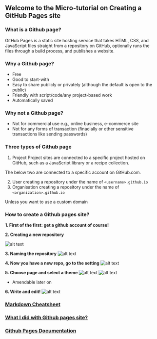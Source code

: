 ## Welcome to the Micro-tutorial on Creating a GitHub Pages site


### What is a Github page?

GitHub Pages is a static site hosting service that takes HTML, CSS, and JavaScript files straight from a repository on GitHub, optionally runs the files through a build process, and publishes a website. 

### Why a Github page?

- Free
- Good to start-with
- Easy to share publicly or privately (although the default is open to the public)
- Friendly with script/code/any project-based work
- Automatically saved 


### Why not a Github page?

- Not for commercial use e.g., online business, e-commerce site
- Not for any forms of transaction (finacially or other sensitive transactions like sending passwords)


### Three types of Github page

1. Project
Project sites are connected to a specific project hosted on GitHub, such as a JavaScript library or a recipe collection.

The below two are connected to a specific account on GitHub.com.

2. User 
  creating a repository under the name of `<username>.github.io`
3. Organisation 
  creating a repository under the name of `<organization>.github.io`
  
  Unless you want to use a custom domain

### How to create a Github pages site?

**1. First of the first: get a github account of course!**


**2. Creating a new repository**

![alt text](https://i.postimg.cc/156mWZgf/demo1.png)





**3. Naming the repository**
![alt text](https://i.postimg.cc/ZRVB5zPT/demo3.png)




**4. Now you have a new repo, go to the setting**
![alt text](https://i.postimg.cc/ZRVB5zPT/demo4.png)




**5. Choose page and select a theme**
![alt text](https://i.postimg.cc/W1v5ZMLh/Screenshot-2021-11-09-at-16-02-23.png)
![alt text](https://i.postimg.cc/VNTGd2Yc/demo6.png)

- Amendable later on




**6. Write and edit!**
![alt text](https://i.postimg.cc/dV9Rbp79/Screenshot-2021-11-09-at-16-16-24.png)




### [Markdown Cheatsheet](https://github.com/adam-p/markdown-here/wiki/Markdown-Cheatsheet#emphasis)
### [What I did with Github pages site?](https://echungyang.github.io/Learningisfun.github.io/)
### [Github Pages Documentation](https://docs.github.com/en/pages)




